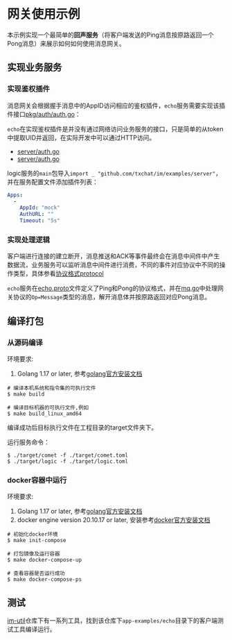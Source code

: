 # 网关使用示例

本示例实现一个最简单的**回声服务**（将客户端发送的Ping消息按原路返回一个Pong消息）来展示如何如何使用消息网关。

## 实现业务服务

### 实现鉴权插件

消息网关会根据握手消息中的AppID访问相应的鉴权插件，`echo`服务需要实现该插件接口[pkg/auth/auth.go](../pkg/auth/auth.go)：

`echo`在实现鉴权插件是并没有通过网络访问业务服务的接口，只是简单的从token中提取UID并返回，在实际开发中可以通过HTTP访问。
- [server/auth.go](server/auth.go)
- [server/auth.go](server/auth.go)

logic服务的`main`包导入`import _ "github.com/txchat/im/examples/server"`，并在服务配置文件添加插件列表：
```yaml
Apps:
  -
    AppId: "mock"
    AuthURL: ""
    Timeout: "5s"
```

### 实现处理逻辑

客户端进行连接的建立断开，消息推送和ACK等事件最终会在消息中间件中产生数据流，业务服务可以监听消息中间件进行消费，不同的事件对应协议中不同的操作类型，具体参看[协议格式protocol](../api/protocol/protocol.proto)

`echo`服务在[echo.proto](server/echo/types/echo.proto)文件定义了Ping和Pong的协议格式，并在[mq.go](server/echo/mq/mq.go)中处理网关协议的`Op=Message`类型的消息，解开消息体并按原路返回对应Pong消息。

## 编译打包

### 从源码编译

环境要求: 
1. Golang 1.17 or later, 参考[golang官方安装文档](https://go.dev/doc/install)

```shell
# 编译本机系统和指令集的可执行文件
$ make build

# 编译目标机器的可执行文件,例如
$ make build_linux_amd64
```
编译成功后目标执行文件在工程目录的target文件夹下。

运行服务命令：
```shell
$ ./target/comet -f ./target/comet.toml
$ ./target/logic -f ./target/logic.toml
```

### docker容器中运行

环境要求:
1. Golang 1.17 or later, 参考[golang官方安装文档](https://go.dev/doc/install)
2. docker engine version 20.10.17 or later, 安装参考[docker官方安装文档](https://docs.docker.com/get-docker/)

```shell
# 初始化docker环境
$ make init-compose

# 打包镜像及运行容器
$ make docker-compose-up

# 查看容器是否运行成功
$ make docker-compose-ps
```

## 测试

[im-util](https://github.com/txchat/im-util)仓库下有一系列工具，找到该仓库下`app-examples/echo`目录下的客户端测试工具编译运行。